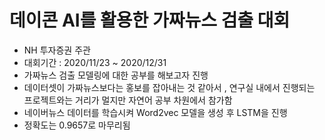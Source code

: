# 데이콘 AI를 활용한 가짜뉴스 검출 대회 
- NH 투자증권 주관
- 대회기간 : 2020/11/23 ~ 2020/12/31
- 가짜뉴스 검출 모델링에 대한 공부를 해보고자 진행
- 데이터셋이 가짜뉴스보다는 홍보를 잡아내는 것 같아서 , 연구실 내에서 진행되는 프로젝트와는 거리가 멀지만 자연어 공부 차원에서 참가함
- 네이버뉴스 데이터를 학습시켜 Word2vec 모델을 생성 후 LSTM을 진행
- 정확도는 0.9657로 마무리됨